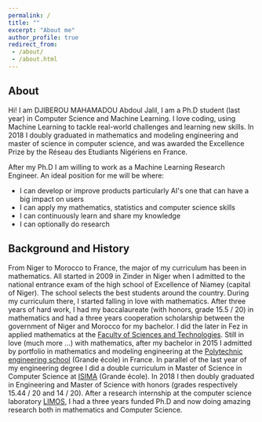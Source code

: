 ```yaml
---
permalink: /
title: ""
excerpt: "About me"
author_profile: true
redirect_from:
 - /about/
 - /about.html
---
```


About
------
Hi! I am DJIBEROU MAHAMADOU Abdoul Jalil, I am a Ph.D student (last year) in Computer Science and Machine Learning.
I love coding, using Machine Learning to tackle real-world challenges and learning new skills. In 2018 I doubly graduated in mathematics and modeling engineering and master of science in computer science, and was awarded the Excellence Prize by the Réseau des Etudiants Nigériens en France.

After my Ph.D I am willing to work as a Machine Learning Research Engineer. An ideal position for me will be where:
- I can develop or improve products particularly AI's one that can have a big impact on users
- I can apply my mathematics, statistics and computer science skills
- I can continuously learn and share my knowledge
- I can optionally do research

Background and History
------
From Niger to Morocco to France, the major of my curriculum has been in mathematics.
All started in 2009 in Zinder in Niger when I admitted to the national entrance exam of the high school of Excellence of Niamey (capital of Niger). The school selects the best students around the country. During my curriculum there, I started falling in love with mathematics. After three years of hard work, I had my baccalaureate (with honors, grade 15.5 / 20) in mathematics and had a three years cooperation scholarship between the government of Niger and Morocco for my bachelor. I did the later in Fez in applied mathematics at the [Faculty of Sciences and Technologies](https://fst-usmba.ac.ma/). Still in love (much more ...) with mathematics, after my bachelor in 2015 I admitted by portfolio in mathematics and modeling engineering at the [Polytechnic engineering school](http://polytech.univ-bpclermont.fr/-Genie-mathematique-et-modelisation-110-.html) (Grande école) in France. In parallel of the last year of my engineering degree I did a double curriculum in Master of Science in Computer Science at [ISIMA](https://www.isima.fr/) (Grande école). In 2018 I then doubly graduated in Engineering and Master of Science with honors (grades respectively 15.44 / 20 and 14 / 20). After a research internship at the computer science laboratory [LIMOS](https://limos.fr/), I had a three years funded Ph.D and now doing amazing research both in mathematics and Computer Science.
